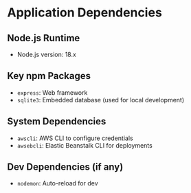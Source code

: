 # Application Dependencies

## Node.js Runtime

- Node.js version: 18.x

## Key npm Packages

- `express`: Web framework
- `sqlite3`: Embedded database (used for local development)

## System Dependencies

- `awscli`: AWS CLI to configure credentials
- `awsebcli`: Elastic Beanstalk CLI for deployments

## Dev Dependencies (if any)

- `nodemon`: Auto-reload for dev
